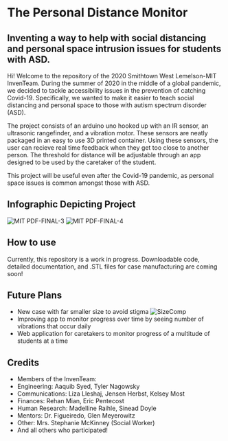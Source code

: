 # The Personal Distance Monitor

## Inventing a way to help with social distancing and personal space intrusion issues for students with ASD.

Hi! Welcome to the repository of the 2020 Smithtown West Lemelson-MIT InvenTeam. During the summer of 2020 in the middle of a global pandemic, we decided to tackle accessibility issues in the prevention of catching Covid-19. Specifically, we wanted to make it easier to teach social distancing and personal space to those with autism spectrum disorder (ASD). 

The project consists of an arduino uno hooked up with an IR sensor, an ultrasonic rangefinder, and a vibration motor. These sensors are neatly packaged in an easy to use 3D printed container. Using these sensors, the user can recieve real time feedback when they get too close to another person. The threshold for distance will be adjustable through an app designed to be used by the caretaker of the student.

This project will be useful even after the Covid-19 pandemic, as personal space issues is common amongst those with ASD.

## Infographic Depicting Project

![MIT PDF-FINAL-3](https://user-images.githubusercontent.com/47124521/142472704-e8f7041b-6afa-43c8-8877-03f6c28ab46a.png)
![MIT PDF-FINAL-4](https://user-images.githubusercontent.com/47124521/142472705-325347b4-ae99-41ce-9f92-e4e1b9e51d9e.png)


## How to use
Currently, this repository is a work in progress. Downloadable code, detailed documentation, and .STL files for case manufacturing are coming soon!

## Future Plans
-  New case with far smaller size to avoid stigma
![SizeComp](https://user-images.githubusercontent.com/47124521/142473150-ae8ae246-4b23-46ca-8b5b-58c47bab504d.PNG)
- Improving app to monitor progress over time by seeing number of vibrations that occur daily
- Web application for caretakers to monitor progress of a multitude of students at a time

## Credits
- Members of the InvenTeam:
- Engineering: Aaquib Syed, Tyler Nagowsky
- Communications: Liza Lleshaj, Jensen Herbst, Kelsey Most
- Finances: Rehan Mian, Eric Pentecost
- Human Research: Madelline Raihle, Sinead Doyle
- Mentors: Dr. Figueiredo, Glen Meyerowitz
- Other: Mrs. Stephanie McKinney (Social Worker)
- And all others who participated!
